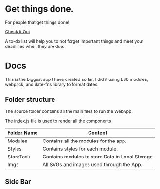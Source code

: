 # Get things done. 
For people that get things done!

[Check it Out](https://parzivalcen.github.io/TodoAppModular/)

A to-do list will help you to not forget important things and meet your deadlines when they are due.

# Docs
This is the biggest app I have created so far, I did it using ES6 modules, webpack, and date-fns library to format dates.
## Folder structure
The source folder contains all the main files to run the WebApp. 

The index.js file is used to render all the components

|Folder Name| Content|
|---|---|
|Modules| Contains all the modules for the app.   |
|Styles| Contains styles for each module.   |
|StoreTask| Contains modules to store Data in Local Storage   |
|Imgs| All SVGs and images used through the App.   |

## Side Bar